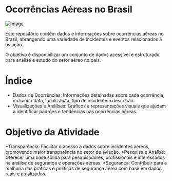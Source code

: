 # Ocorrências Aéreas no Brasil
![image](https://github.com/user-attachments/assets/a78e4861-ec70-490c-9792-1b892c5b2bb4)

Este repositório contém dados e informações sobre ocorrências aéreas no Brasil, abrangendo uma variedade de incidentes e eventos relacionados à aviação. 

O objetivo é disponibilizar um conjunto de dados acessível e estruturado para análise e estudo do setor aéreo no país.

# Índice

* Dados de Ocorrências: Informações detalhadas sobre cada ocorrência, incluindo data, localização, tipo de incidente e descrição.
* Visualizações e Análises: Gráficos e representações visuais que ajudam a identificar padrões e tendências nas ocorrências aéreas.

# Objetivo da Atividade
*Transparência: Facilitar o acesso a dados sobre incidentes aéreos, promovendo maior transparência no setor de aviação.
*Pesquisa e Análise: Oferecer uma base sólida para pesquisadores, profissionais e interessados na análise de segurança e operações aéreas.
*Segurança: Contribuir para a melhoria das práticas e políticas de segurança aérea com base em dados reais e atualizados.
